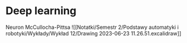 # Deep learning

Neuron McCullocha-Pittsa
![[Notatki/Semestr 2/Podstawy automatyki i robotyki/Wykłady/Wykład 12/Drawing 2023-06-23 11.26.51.excalidraw]]